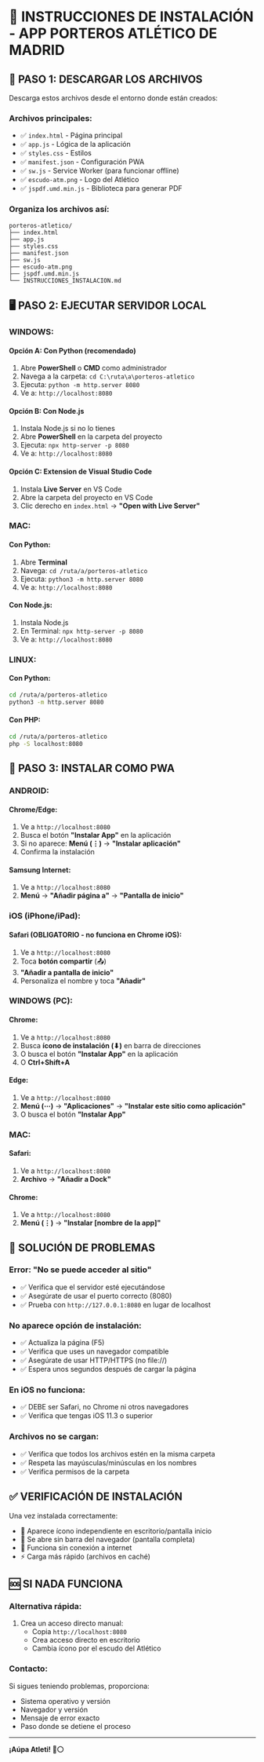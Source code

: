 # 📱 INSTRUCCIONES DE INSTALACIÓN - APP PORTEROS ATLÉTICO DE MADRID

## 🚀 PASO 1: DESCARGAR LOS ARCHIVOS

Descarga estos archivos desde el entorno donde están creados:

### Archivos principales:
- ✅ `index.html` - Página principal
- ✅ `app.js` - Lógica de la aplicación  
- ✅ `styles.css` - Estilos
- ✅ `manifest.json` - Configuración PWA
- ✅ `sw.js` - Service Worker (para funcionar offline)
- ✅ `escudo-atm.png` - Logo del Atlético
- ✅ `jspdf.umd.min.js` - Biblioteca para generar PDF

### Organiza los archivos así:
```
porteros-atletico/
├── index.html
├── app.js
├── styles.css
├── manifest.json
├── sw.js
├── escudo-atm.png
├── jspdf.umd.min.js
└── INSTRUCCIONES_INSTALACION.md
```

## 🖥️ PASO 2: EJECUTAR SERVIDOR LOCAL

### WINDOWS:

#### Opción A: Con Python (recomendado)
1. Abre **PowerShell** o **CMD** como administrador
2. Navega a la carpeta: `cd C:\ruta\a\porteros-atletico`
3. Ejecuta: `python -m http.server 8080`
4. Ve a: `http://localhost:8080`

#### Opción B: Con Node.js
1. Instala Node.js si no lo tienes
2. Abre **PowerShell** en la carpeta del proyecto
3. Ejecuta: `npx http-server -p 8080`
4. Ve a: `http://localhost:8080`

#### Opción C: Extension de Visual Studio Code
1. Instala **Live Server** en VS Code
2. Abre la carpeta del proyecto en VS Code
3. Clic derecho en `index.html` → **"Open with Live Server"**

### MAC:

#### Con Python:
1. Abre **Terminal**
2. Navega: `cd /ruta/a/porteros-atletico`
3. Ejecuta: `python3 -m http.server 8080`
4. Ve a: `http://localhost:8080`

#### Con Node.js:
1. Instala Node.js
2. En Terminal: `npx http-server -p 8080`
3. Ve a: `http://localhost:8080`

### LINUX:

#### Con Python:
```bash
cd /ruta/a/porteros-atletico
python3 -m http.server 8080
```

#### Con PHP:
```bash
cd /ruta/a/porteros-atletico
php -S localhost:8080
```

## 📱 PASO 3: INSTALAR COMO PWA

### ANDROID:

#### Chrome/Edge:
1. Ve a `http://localhost:8080`
2. Busca el botón **"Instalar App"** en la aplicación
3. Si no aparece: **Menú (⋮)** → **"Instalar aplicación"**
4. Confirma la instalación

#### Samsung Internet:
1. Ve a `http://localhost:8080`
2. **Menú** → **"Añadir página a"** → **"Pantalla de inicio"**

### iOS (iPhone/iPad):

#### Safari (OBLIGATORIO - no funciona en Chrome iOS):
1. Ve a `http://localhost:8080`
2. Toca **botón compartir** (📤)
3. **"Añadir a pantalla de inicio"**
4. Personaliza el nombre y toca **"Añadir"**

### WINDOWS (PC):

#### Chrome:
1. Ve a `http://localhost:8080`
2. Busca **ícono de instalación (⬇)** en barra de direcciones
3. O busca el botón **"Instalar App"** en la aplicación
4. O **Ctrl+Shift+A**

#### Edge:
1. Ve a `http://localhost:8080`  
2. **Menú (⋯)** → **"Aplicaciones"** → **"Instalar este sitio como aplicación"**
3. O busca el botón **"Instalar App"**

### MAC:

#### Safari:
1. Ve a `http://localhost:8080`
2. **Archivo** → **"Añadir a Dock"**

#### Chrome:
1. Ve a `http://localhost:8080`
2. **Menú (⋮)** → **"Instalar [nombre de la app]"**

## 🔧 SOLUCIÓN DE PROBLEMAS

### Error: "No se puede acceder al sitio"
- ✅ Verifica que el servidor esté ejecutándose
- ✅ Asegúrate de usar el puerto correcto (8080)
- ✅ Prueba con `http://127.0.0.1:8080` en lugar de localhost

### No aparece opción de instalación:
- ✅ Actualiza la página (F5)
- ✅ Verifica que uses un navegador compatible
- ✅ Asegúrate de usar HTTP/HTTPS (no file://)
- ✅ Espera unos segundos después de cargar la página

### En iOS no funciona:
- ✅ DEBE ser Safari, no Chrome ni otros navegadores
- ✅ Verifica que tengas iOS 11.3 o superior

### Archivos no se cargan:
- ✅ Verifica que todos los archivos estén en la misma carpeta
- ✅ Respeta las mayúsculas/minúsculas en los nombres
- ✅ Verifica permisos de la carpeta

## ✅ VERIFICACIÓN DE INSTALACIÓN

Una vez instalada correctamente:
- 📱 Aparece ícono independiente en escritorio/pantalla inicio
- 🚀 Se abre sin barra del navegador (pantalla completa)
- 🔄 Funciona sin conexión a internet
- ⚡ Carga más rápido (archivos en caché)

## 🆘 SI NADA FUNCIONA

### Alternativa rápida:
1. Crea un acceso directo manual:
   - Copia `http://localhost:8080` 
   - Crea acceso directo en escritorio
   - Cambia ícono por el escudo del Atlético

### Contacto:
Si sigues teniendo problemas, proporciona:
- Sistema operativo y versión
- Navegador y versión  
- Mensaje de error exacto
- Paso donde se detiene el proceso

---

**¡Aúpa Atleti! 🔴⚪**